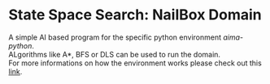 # State Space Search: NailBox Domain

A simple AI based program for the specific python environment _aima-python_.  
ALgorithms like A*, BFS or DLS can be used to run the domain.  
For more informations on how the environment works please check out this [link](https://github.com/aimacode/aima-python).
